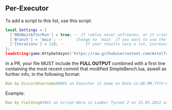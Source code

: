 ## Per-Executor
To add a script to this list, use this script:
```lua
local Settings = {
  ['RBXWaitAfterRun'] = true; -- If roblox never unfreezes, or it crashes, change false here to true.
  ['Branch'] = 'main'; --      Change to `main` if you want to use the latest development version. Please note that it's score may be different between commits.
  ['Iterations'] = 128; --         If your results vary a lot, increase this. If, with RBXWaitAfterRun, it takes way too long, you can lower this number, however this will make the result less accurate.
};
loadstring(game:HttpGetAsync('https://raw.githubusercontent.com/AstolfoBrew/SimpleBench/main/RBXExecutorLoader.lua'))();
```

In a PR, your file MUST include the **FULL OUTPUT** combined with a first line containing the most recent commit that modified SimpleBench.lua, aswell as further info, in the following format:
```yml
Ran by DiscordUsername#0001 on Executor in Game on Date-in-DD.MM.YYYY-Format at Time-In-12h-Format Timezone on version Script-Version (Commit-Hash)
```
Example:
```yml
Ran by Yielding#3961 on Script-Ware in Lumber Tycoon 2 on 25.05.2022 at 1:55PM CEST on version 1.1.2-DEV (bcc942f784beea7f939c60729eb0686ea4987b4c)
```
